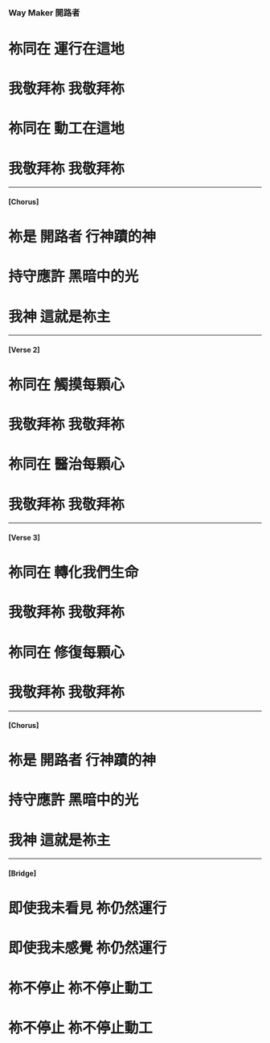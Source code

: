 
### Way Maker 開路者 

# 祢同在 運行在這地
# 我敬拜祢 我敬拜祢
# 祢同在 動工在這地
# 我敬拜祢 我敬拜祢

---

#### [Chorus]

# 祢是 開路者 行神蹟的神
# 持守應許 黑暗中的光
# 我神 這就是祢主

---

#### [Verse 2]

# 祢同在 觸摸每顆心
# 我敬拜祢 我敬拜祢
# 祢同在 醫治每顆心
# 我敬拜祢 我敬拜祢

---

#### [Verse 3]

# 祢同在 轉化我們生命
# 我敬拜祢 我敬拜祢
# 祢同在 修復每顆心
# 我敬拜祢 我敬拜祢

---

#### [Chorus]

# 祢是 開路者 行神蹟的神
# 持守應許 黑暗中的光
# 我神 這就是祢主


---

#### [Bridge]

# 即使我未看見 祢仍然運行
# 即使我未感覺 祢仍然運行
# 祢不停止 祢不停止動工
# 祢不停止 祢不停止動工
